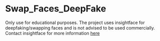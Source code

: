 # Swap_Faces_DeepFake
Only use for educational purposes. 
The project uses insightface for deepfaking/swapping faces and is not advised to be used commercially. Contact insightface for more information [here]([url](https://github.com/deepinsight/insightface)https://github.com/deepinsight/insightface)
